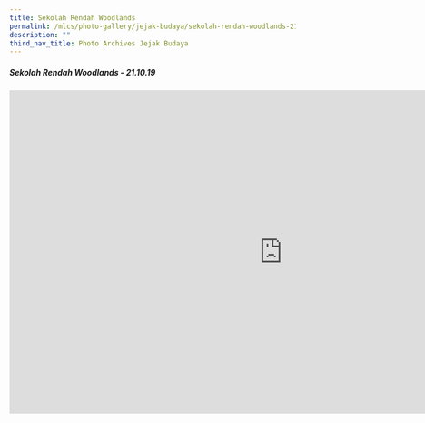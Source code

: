 ```yaml
---
title: Sekolah Rendah Woodlands
permalink: /mlcs/photo-gallery/jejak-budaya/sekolah-rendah-woodlands-21-10-19/
description: ""
third_nav_title: Photo Archives Jejak Budaya
---
```

##### Sekolah Rendah Woodlands - 21.10.19

<iframe allowfullscreen="true" height="569" width="960" frameborder="0" src="https://docs.google.com/presentation/d/e/2PACX-1vSRNKybY8zH95BFFYQ_lqN17kr2zSKUPk1jK-R9Ha7Q_BpSOBn6V0qIJQVadg6hNzgBrnCbmqlkXGlj/embed?start=true&amp;loop=true&amp;delayms=5000"></iframe>